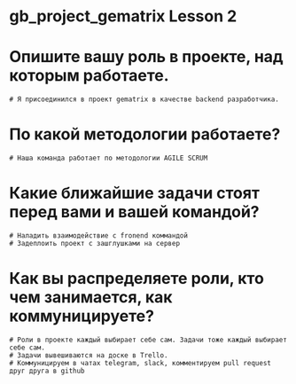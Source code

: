 # gb_project_gematrix Lesson 2


# Опишите вашу роль в проекте, над которым работаете.

	# Я присоединился в проект gematrix в качестве backend разработчика. 

# По какой методологии работаете?

	# Наша команда работает по методологии AGILE SCRUM

# Какие ближайшие задачи стоят перед вами и вашей командой?

	# Наладить взаимодействие с fronend коммандой
	# Задеплоить проект с зашглушками на сервер


# Как вы распределяете роли, кто чем занимается, как коммуницируете?

	# Роли в проекте каждый выбирает себе сам. Задачи тоже каждый выбирает себе сам.
	# Задачи вывешиваются на доске в Trello.
	# Коммуницируем в чатах telegram, slack, комментируем pull request друг друга в github


